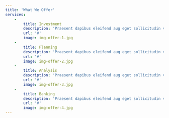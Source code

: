 ```yaml
---
title: 'What We Offer'
services:
    -
        title: Investment
        description: 'Praesent dapibus eleifend aug eget sollicitudin velit malesuada Aliquam blandit diam feugiat tellus odio malesuada ex.'
        url: '#'
        image: img-offer-1.jpg
    -
        title: Planning
        description: 'Praesent dapibus eleifend aug eget sollicitudin velit malesuada Aliquam blandit diam feugiat tellus odio malesuada ex.'
        url: '#'
        image: img-offer-2.jpg
    -
        title: Analysis
        description: 'Praesent dapibus eleifend aug eget sollicitudin velit malesuada Aliquam blandit diam feugiat tellus odio malesuada ex.'
        url: '#'
        image: img-offer-3.jpg
    -
        title: Banking
        description: 'Praesent dapibus eleifend aug eget sollicitudin velit malesuada Aliquam blandit diam feugiat tellus odio malesuada ex.'
        url: '#'
        image: img-offer-4.jpg
---
```


